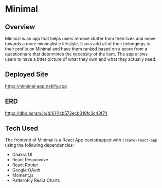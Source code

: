 # Minimal 

## Overview
Minimal is an app that helps users remove clutter from their lives and move towards a more minimalistic lifestyle. Users add all of their belongings to their profile on Minimal and have them ranked based on a score from a questionnare that determines the necessity of the item. The app allows users to have a btter picture of what they own and what they actually need.

## Deployed Site
https://minimal-app.netlify.app

## ERD
https://dbdiagram.io/d/6111cb572ecb310fc3c43f74


## Tech Used
The frontend of Minimal is a React App bootstrapped with ```create-react-app``` using the following dependencies:
- Chakra UI
- React Responsive
- React Router
- Google OAuth
- Moment.js
- PatternFly React Charts
